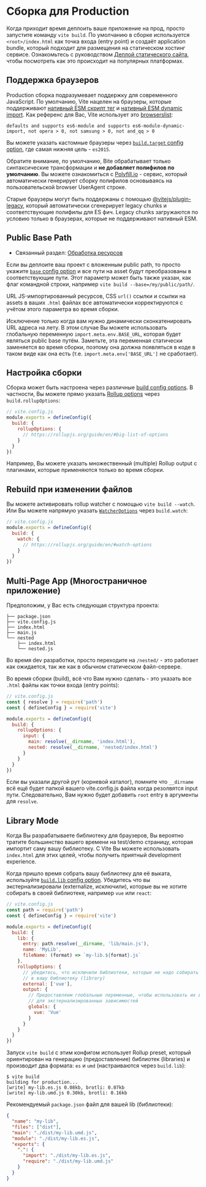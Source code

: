 # Сборка для Production

Когда приходит время деплоить ваше приложение на прод, просто запустите команду `vite build`. По умолчанию в сборке используется `<root>/index.html` как точка входа (entry point) и создаёт application bundle, который подходит для размещения на статическом хостинг сервисе. Ознакомьтесь с руководством [Деплой статического сайта](./static-deploy), чтобы посмотреть как это происходит на популярных платформах.

## Поддержка браузеров

Production сборка подразумевает поддержку для современного JavaScript. По умолчанию, Vite нацелен на браузеры, которые поддерживают [нативный ESM скрипт тег](https://caniuse.com/es6-module) и [нативный ESM dynamic import](https://caniuse.com/es6-module-dynamic-import). Как референс для Вас, Vite использует это [browserslist](https://github.com/browserslist/browserslist):

```
defaults and supports es6-module and supports es6-module-dynamic-import, not opera > 0, not samsung > 0, not and_qq > 0
```

Вы можете указать кастомные браузеры через [`build.target` config option](/config/#build-target), где самая нижняя цель - `es2015`.

Обратите внимание, по умолчанию, Bite обрабатывает только синтаксические трансформации и **не добавляет полифилов по умолчанию**. Вы можете ознакомиться с [Polyfill.io](https://polyfill.io/v3/) - сервис, который автоматически генерирует сборку полифилов основываясь на пользовательской browser UserAgent строке.

Старые браузеры могут быть поддержаны с помощью [@vitejs/plugin-legacy](https://github.com/vitejs/vite/tree/main/packages/plugin-legacy), который автоматически сгенерирует legacy chunks и соответствующие полифилы для ES фич. Legacy chunks загружаются по условию только в браузерах, которые не поддерживают нативный ESM.

## Public Base Path

- Связанный раздел: [Обработка ресурсов](./assets)

Если вы деплоите ваш проект с вложенным public path, то просто укажите [`base` config option](/config/#base) и все пути на asset будут преобразованы в соответствующие пути. Этот параметр может быть также указан, как флаг командной строки, например `vite build --base=/my/public/path/`.

URL JS-импортированный ресурсов, CSS `url()` ссылки и ссылки на assets в ваших `.html` файлах все автоматически корректируются с учётом этого параметра во время сборки.

Исключение только когда вам нужно динамически сконкатенировать URL адреса на лету. В этом случае Вы можете использовать глобальную переменную `import.meta.env.BASE_URL`, которая будет являться public base путём. Заметьте, эта переменная статически заменяется во время сборки, поэтому она должна появляться в коде в таком виде как она есть (т.е. `import.meta.env['BASE_URL']` не сработает).

## Настройка сборки

Сборка может быть настроена через различные [build config options](/config/#build-options). В частности, Вы можете прямо указать [Rollup options](https://rollupjs.org/guide/en/#big-list-of-options) через `build.rollupOptions`:

```js
// vite.config.js
module.exports = defineConfig({
  build: {
    rollupOptions: {
      // https://rollupjs.org/guide/en/#big-list-of-options
    }
  }
})
```

Например, Вы можете указать множественный (multiple) Rollup output с плагинами, которые применяются только во время сборки.

## Rebuild при изменении файлов

Вы можете активировать rollup watcher с помощью `vite build --watch`. Или Вы можете напрямую указать [`WatcherOptions`](https://rollupjs.org/guide/en/#watch-options) через `build.watch`:

```js
// vite.config.js
module.exports = defineConfig({
  build: {
    watch: {
      // https://rollupjs.org/guide/en/#watch-options
    }
  }
})
```

## Multi-Page App (Многостраничное приложение)

Предположим, у Вас есть следующая структура проекта:

```
├── package.json
├── vite.config.js
├── index.html
├── main.js
└── nested
    ├── index.html
    └── nested.js
```

Во время dev разработки, просто переходите на `/nested/` - это работает как ожидается, так же как в обычном статическом файл-сервере.

Во время сборки (build), всё что Вам нужно сделать - это указать все `.html` файлы как точки входа (entry points):

```js
// vite.config.js
const { resolve } = require('path')
const { defineConfig } = require('vite')

module.exports = defineConfig({
  build: {
    rollupOptions: {
      input: {
        main: resolve(__dirname, 'index.html'),
        nested: resolve(__dirname, 'nested/index.html')
      }
    }
  }
})
```

Если вы указали другой рут (корневой каталог), помните что `__dirname` всё ещё будет папкой вашего vite.config.js файла когда резолвятся input пути. Следовательно, Вам нужно будет добавить `root` entry в аргументы для `resolve`.

## Library Mode

Когда Вы разрабатываете библиотеку для браузеров, Вы вероятно тратите большинство вашего времени на test/demo страницу, которая импортит саму вашу библиотеку. С Vite Вы можете использовать `index.html` для этих целей, чтобы получить приятный development experience.

Когда пришло время собрать вашу библиотеку для её выката, используйте [`build.lib` config option](/config/#build-lib). Убедитесь что вы экстернализировали (externalize, исключили), которые вы не хотите собирать в своей библиотеке, например `vue` или `react`:

```js
// vite.config.js
const path = require('path')
const { defineConfig } = require('vite')

module.exports = defineConfig({
  build: {
    lib: {
      entry: path.resolve(__dirname, 'lib/main.js'),
      name: 'MyLib',
      fileName: (format) => `my-lib.${format}.js`
    },
    rollupOptions: {
      // убедитесь, что исключили библиотеки, которые не надо собирать
      // в вашу библиотеку (library)
      external: ['vue'],
      output: {
        // Предоставляем глобальные переменные, чтобы использовать их в UMD сборке
        // для экстернализированных зависимостей
        globals: {
          vue: 'Vue'
        }
      }
    }
  }
})
```

Запуск `vite build` с этим конфигом использует Rollup preset, который ориентирован на генерацию (предоставление) библиотек (libraries) и производит два формата: `es` и `umd` (настраиваются через `build.lib`):

```
$ vite build
building for production...
[write] my-lib.es.js 0.08kb, brotli: 0.07kb
[write] my-lib.umd.js 0.30kb, brotli: 0.16kb
```

Рекомендуемый `package.json` файл для вашей lib (библиотеки):

```json
{
  "name": "my-lib",
  "files": ["dist"],
  "main": "./dist/my-lib.umd.js",
  "module": "./dist/my-lib.es.js",
  "exports": {
    ".": {
      "import": "./dist/my-lib.es.js",
      "require": "./dist/my-lib.umd.js"
    }
  }
}
```
